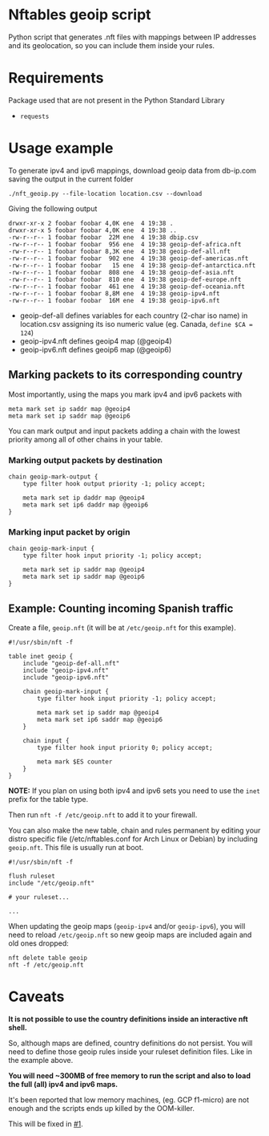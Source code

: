 # Nftables geoip script

Python script that generates .nft files with mappings between IP addresses
and its geolocation, so you can include them inside your rules.

# Requirements

Package used that are not present in the Python Standard Library

- `requests`

# Usage example

To generate ipv4 and ipv6 mappings, download geoip data from db-ip.com
saving the output in the current folder

```
./nft_geoip.py --file-location location.csv --download
```

Giving the following output

```
drwxr-xr-x 2 foobar foobar 4,0K ene  4 19:38 .
drwxr-xr-x 5 foobar foobar 4,0K ene  4 19:38 ..
-rw-r--r-- 1 foobar foobar  22M ene  4 19:38 dbip.csv
-rw-r--r-- 1 foobar foobar  956 ene  4 19:38 geoip-def-africa.nft
-rw-r--r-- 1 foobar foobar 8,3K ene  4 19:38 geoip-def-all.nft
-rw-r--r-- 1 foobar foobar  902 ene  4 19:38 geoip-def-americas.nft
-rw-r--r-- 1 foobar foobar   15 ene  4 19:38 geoip-def-antarctica.nft
-rw-r--r-- 1 foobar foobar  808 ene  4 19:38 geoip-def-asia.nft
-rw-r--r-- 1 foobar foobar  810 ene  4 19:38 geoip-def-europe.nft
-rw-r--r-- 1 foobar foobar  461 ene  4 19:38 geoip-def-oceania.nft
-rw-r--r-- 1 foobar foobar 8,8M ene  4 19:38 geoip-ipv4.nft
-rw-r--r-- 1 foobar foobar  16M ene  4 19:38 geoip-ipv6.nft
```

* geoip-def-all defines variables for each country (2-char iso name)
  in location.csv assigning its iso numeric value (eg. Canada, `define $CA = 124`)
* geoip-ipv4.nft defines geoip4 map (@geoip4)
* geoip-ipv6.nft defines geoip6 map (@geoip6)

## Marking packets to its corresponding country

Most importantly, using the maps you mark ipv4 and ipv6 packets with

```
meta mark set ip saddr map @geoip4
meta mark set ip saddr map @geoip6
```

You can mark output and input packets adding a chain with the
lowest priority among all of other chains in your table.

### Marking output packets by destination
```
chain geoip-mark-output {
	type filter hook output priority -1; policy accept;

	meta mark set ip daddr map @geoip4
	meta mark set ip6 daddr map @geoip6
}
```

### Marking input packet by origin
```
chain geoip-mark-input {
	type filter hook input priority -1; policy accept;

	meta mark set ip saddr map @geoip4
	meta mark set ip saddr map @geoip6
}
```

## Example: Counting incoming Spanish traffic

Create a file, `geoip.nft` (it will be at `/etc/geoip.nft` for this example).
```
#!/usr/sbin/nft -f

table inet geoip {
	include "geoip-def-all.nft"
	include "geoip-ipv4.nft"
	include "geoip-ipv6.nft"

	chain geoip-mark-input {
		type filter hook input priority -1; policy accept;

		meta mark set ip saddr map @geoip4
		meta mark set ip6 saddr map @geoip6
	}

	chain input {
		type filter hook input priority 0; policy accept;

		meta mark $ES counter
	}
}
```
__NOTE:__ If you plan on using both ipv4 and ipv6 sets you need to use the `inet` prefix for the table type.

Then  run ```nft -f /etc/geoip.nft``` to add it to your firewall.

You can also make the new table, chain and rules permanent by editing your distro specific file
(/etc/nftables.conf for Arch Linux or Debian) by including `geoip.nft`. This file is usually run at boot.
```
#!/usr/sbin/nft -f

flush ruleset
include "/etc/geoip.nft"

# your ruleset...

...
```

When updating the geoip maps (`geoip-ipv4` and/or `geoip-ipv6`), you will need to
reload `/etc/geoip.nft` so new geoip maps are included again and old ones dropped:
```
nft delete table geoip
nft -f /etc/geoip.nft
```

# Caveats

__It is not possible to use the country definitions inside an interactive
nft shell.__

So, although maps are defined, country definitions do not persist.
You will need to define those geoip rules inside your ruleset definition
files. Like in the example above.

__You will need ~300MB of free memory to run the script and also to load
the full (all) ipv4 and ipv6 maps.__

It's been reported that low memory machines, (eg. GCP f1-micro) are not
enough and the scripts ends up killed by the OOM-killer.

This will be fixed in [#1](https://github.com/JMGuisadoG/nftables-geoip/issues/1).
